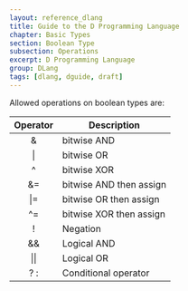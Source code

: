 ```yaml
---
layout: reference_dlang
title: Guide to the D Programming Language
chapter: Basic Types
section: Boolean Type
subsection: Operations
excerpt: D Programming Language
group: DLang
tags: [dlang, dguide, draft]
---
```


Allowed operations on boolean types are:

| Operator     | Description |
|:------------:|-------------|
| &            | bitwise AND |
| &#124;       | bitwise OR  |
| ^            | bitwise XOR |
| &=           | bitwise AND then assign |
| &#124;=      | bitwise OR then assign  |
| ^=           | bitwise XOR then assign |
| !            | Negation    |
| &&           | Logical AND |
| &#124;&#124; | Logical OR  |
| ? :          | Conditional operator |
